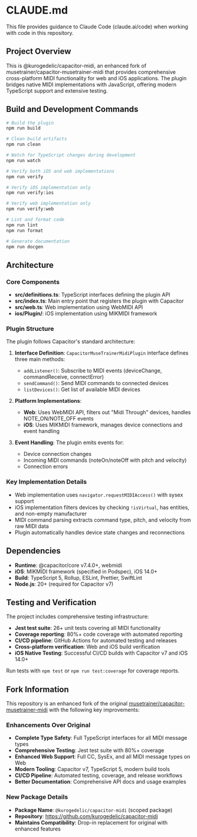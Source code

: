 # CLAUDE.md

This file provides guidance to Claude Code (claude.ai/code) when working with code in this repository.

## Project Overview

This is @kurogedelic/capacitor-midi, an enhanced fork of musetrainer/capacitor-musetrainer-midi that provides comprehensive cross-platform MIDI functionality for web and iOS applications. The plugin bridges native MIDI implementations with JavaScript, offering modern TypeScript support and extensive testing.

## Build and Development Commands

```bash
# Build the plugin
npm run build

# Clean build artifacts
npm run clean

# Watch for TypeScript changes during development
npm run watch

# Verify both iOS and web implementations
npm run verify

# Verify iOS implementation only
npm run verify:ios

# Verify web implementation only
npm run verify:web

# Lint and format code
npm run lint
npm run format

# Generate documentation
npm run docgen
```

## Architecture

### Core Components

- **src/definitions.ts**: TypeScript interfaces defining the plugin API
- **src/index.ts**: Main entry point that registers the plugin with Capacitor
- **src/web.ts**: Web implementation using WebMIDI API
- **ios/Plugin/**: iOS implementation using MIKMIDI framework

### Plugin Structure

The plugin follows Capacitor's standard architecture:

1. **Interface Definition**: `CapacitorMuseTrainerMidiPlugin` interface defines three main methods:
   - `addListener()`: Subscribe to MIDI events (deviceChange, commandReceive, connectError)
   - `sendCommand()`: Send MIDI commands to connected devices
   - `listDevices()`: Get list of available MIDI devices

2. **Platform Implementations**:
   - **Web**: Uses WebMIDI API, filters out "Midi Through" devices, handles NOTE_ON/NOTE_OFF events
   - **iOS**: Uses MIKMIDI framework, manages device connections and event handling

3. **Event Handling**: The plugin emits events for:
   - Device connection changes
   - Incoming MIDI commands (noteOn/noteOff with pitch and velocity)
   - Connection errors

### Key Implementation Details

- Web implementation uses `navigator.requestMIDIAccess()` with sysex support
- iOS implementation filters devices by checking `!isVirtual`, has entities, and non-empty manufacturer
- MIDI command parsing extracts command type, pitch, and velocity from raw MIDI data
- Plugin automatically handles device state changes and reconnections

## Dependencies

- **Runtime**: @capacitor/core v7.4.0+, webmidi
- **iOS**: MIKMIDI framework (specified in Podspec), iOS 14.0+
- **Build**: TypeScript 5, Rollup, ESLint, Prettier, SwiftLint
- **Node.js**: 20+ (required for Capacitor v7)

## Testing and Verification

The project includes comprehensive testing infrastructure:

- **Jest test suite**: 26+ unit tests covering all MIDI functionality
- **Coverage reporting**: 80%+ code coverage with automated reporting
- **CI/CD pipeline**: GitHub Actions for automated testing and releases
- **Cross-platform verification**: Web and iOS build verification
- **iOS Native Testing**: Successful CI/CD builds with Capacitor v7 and iOS 14.0+

Run tests with `npm test` or `npm run test:coverage` for coverage reports.

## Fork Information

This repository is an enhanced fork of the original [musetrainer/capacitor-musetrainer-midi](https://github.com/musetrainer/capacitor-musetrainer-midi) with the following key improvements:

### Enhancements Over Original

- **Complete Type Safety**: Full TypeScript interfaces for all MIDI message types
- **Comprehensive Testing**: Jest test suite with 80%+ coverage
- **Enhanced Web Support**: Full CC, SysEx, and all MIDI message types on Web
- **Modern Tooling**: Capacitor v7, TypeScript 5, modern build tools
- **CI/CD Pipeline**: Automated testing, coverage, and release workflows
- **Better Documentation**: Comprehensive API docs and usage examples

### New Package Details

- **Package Name**: `@kurogedelic/capacitor-midi` (scoped package)
- **Repository**: https://github.com/kurogedelic/capacitor-midi
- **Maintains Compatibility**: Drop-in replacement for original with enhanced features
